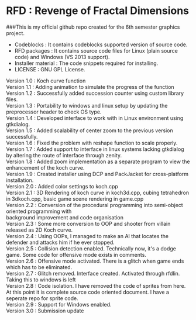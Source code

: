 # RFD : Revenge of Fractal Dimensions
###This is my official github repo created for the 6th semester graphics project.
* Codeblocks : It contains codeblocks supported version of source code.
* RFD packages : It contains source code files for Linux (plain source code) and Windows (VS 2013 support).
* Installer material : The code snippets required for installing.
* LICENSE : GNU GPL License.

Version 1.0 : Koch curve function <br/>
Version 1.1 : Adding animation to simulate the progress of the function <br/>
Version 1.2 : Successfully added succession counter using custom library files. <br/>
Version 1.3 : Portability to windows and linux setup by updating the preprocessor header to check OS type.<br/>
Version 1.4 : Developed interface to work with in Linux environment using gtkdialog. <br/>
Version 1.5 : Added scalability of center zoom to the previous version successfully. <br/>
Version 1.6 : Fixed the problem with reshape function to scale properly. <br/>
Version 1.7 : Added support to interface in linux systems lacking gtkdialog by altering the route of interface through zenity.<br/>
Version 1.8 : Added zoom implementation as a separate program to view the enhancement of the koch curve.<br/>
Version 1.9 : Created installer using DCP and PackJacket for cross-platform installation. <br/>
Version 2.0 : Added color settings to koch.cpp<br/>
Version 2.1 : 3D Rendering of koch curve in koch3d.cpp, cubing tetrahedron in 3dkoch.cpp, basic game scene rendering in game.cpp <br/>
Version 2.2 : Conversion of the procedural programming into semi-object oriented programming with <br/> background improvement and code organisation<br/>
Version 2.3 : Some more conversion to OOP and shooter from villain released as 2D Koch curve.<br/>
Version 2.4 : Using OOPs, I managed to make an AI that locates the defender and attacks him if he ever stopped. <br/>
Version 2.5 : Collision detection enabled. Technically now, it's a dodge game. Some code for offensive mode exists in comments. <br/>
Version 2.6 : Offensive mode activated. There is a glitch when game ends which has to be eliminated. <br/>
Version 2.7 : Glitch removed. Interface created. Activated through rfdlin. Taking this to windows is left <br/>
Version 2.8 : Code isolation. I have removed the code of sprites from here. At this point it is complete source code oriented document. I have a seperate repo for sprite code.<br/>
Version 2.9 : Support for Windows enabled. <br/>
Version 3.0 : Submission update <br/>

